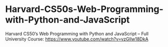 # Harvard-CS50s-Web-Programming-with-Python-and-JavaScript

Harvard CS50’s Web Programming with Python and JavaScript – Full University Course: https://www.youtube.com/watch?v=vzGllw18DkA